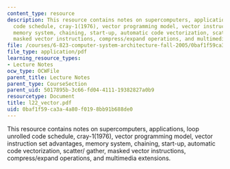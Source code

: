 ```yaml
---
content_type: resource
description: This resource contains notes on supercomputers, applications, loop unrolled
  code schedule, cray-1(1976), vector programming model, vector instruction set advantages,
  memory system, chaining, start-up, automatic code vectorization, scatter/ gather,
  masked vector instructions, compress/expand operations, and multimedia extensions.
file: /courses/6-823-computer-system-architecture-fall-2005/0baf1f59ca3a4a80f0198bb91b688de0_l22_vector.pdf
file_type: application/pdf
learning_resource_types:
- Lecture Notes
ocw_type: OCWFile
parent_title: Lecture Notes
parent_type: CourseSection
parent_uid: 5017895b-3c66-fd04-4111-19382827a0b9
resourcetype: Document
title: l22_vector.pdf
uid: 0baf1f59-ca3a-4a80-f019-8bb91b688de0
---
```

This resource contains notes on supercomputers, applications, loop unrolled code schedule, cray-1(1976), vector programming model, vector instruction set advantages, memory system, chaining, start-up, automatic code vectorization, scatter/ gather, masked vector instructions, compress/expand operations, and multimedia extensions.

